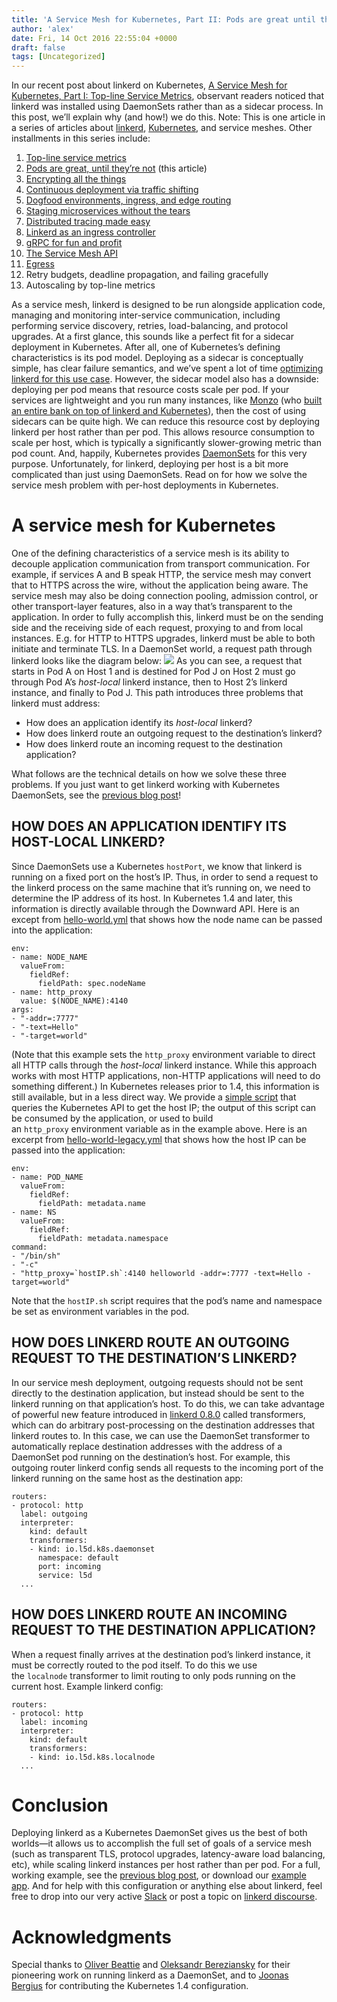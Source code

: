 ```yaml
---
title: 'A Service Mesh for Kubernetes, Part II: Pods are great until they''re not'
author: 'alex'
date: Fri, 14 Oct 2016 22:55:04 +0000
draft: false
tags: [Uncategorized]
---
```


In our recent post about linkerd on Kubernetes, [A Service Mesh for Kubernetes, Part I: Top-line Service Metrics](/a-service-mesh-for-kubernetes-part-i-top-line-service-metrics/), observant readers noticed that linkerd was installed using DaemonSets rather than as a sidecar process. In this post, we’ll explain why (and how!) we do this. Note: This is one article in a series of articles about [linkerd](https://linkerd.io/), [Kubernetes](http://kubernetes.io/), and service meshes. Other installments in this series include:

1.  [Top-line service metrics](/a-service-mesh-for-kubernetes-part-i-top-line-service-metrics/)
2.  [Pods are great, until they’re not](/a-service-mesh-for-kubernetes-part-ii-pods-are-great-until-theyre-not/) (this article)
3.  [Encrypting all the things](/a-service-mesh-for-kubernetes-part-iii-encrypting-all-the-things/)
4.  [Continuous deployment via traffic shifting](/a-service-mesh-for-kubernetes-part-iv-continuous-deployment-via-traffic-shifting/)
5.  [Dogfood environments, ingress, and edge routing](/a-service-mesh-for-kubernetes-part-v-dogfood-environments-ingress-and-edge-routing/)
6.  [Staging microservices without the tears](/a-service-mesh-for-kubernetes-part-vi-staging-microservices-without-the-tears/)
7.  [Distributed tracing made easy](/a-service-mesh-for-kubernetes-part-vii-distributed-tracing-made-easy/)
8.  [Linkerd as an ingress controller](/a-service-mesh-for-kubernetes-part-viii-linkerd-as-an-ingress-controller/)
9.  [gRPC for fun and profit](/a-service-mesh-for-kubernetes-part-ix-grpc-for-fun-and-profit/)
10. [The Service Mesh API](/a-service-mesh-for-kubernetes-part-x-the-service-mesh-api/)
11. [Egress](/a-service-mesh-for-kubernetes-part-xi-egress/)
12. Retry budgets, deadline propagation, and failing gracefully
13. Autoscaling by top-line metrics

As a service mesh, linkerd is designed to be run alongside application code, managing and monitoring inter-service communication, including performing service discovery, retries, load-balancing, and protocol upgrades. At a first glance, this sounds like a perfect fit for a sidecar deployment in Kubernetes. After all, one of Kubernetes’s defining characteristics is its pod model. Deploying as a sidecar is conceptually simple, has clear failure semantics, and we’ve spent a lot of time [optimizing linkerd for this use case](/small-memory-jvm-techniques-for-microservice-sidecars/). However, the sidecar model also has a downside: deploying per pod means that resource costs scale per pod. If your services are lightweight and you run many instances, like [Monzo](https://monzo.com/) (who [built an entire bank on top of linkerd and Kubernetes](https://monzo.com/blog/2016/09/19/building-a-modern-bank-backend/)), then the cost of using sidecars can be quite high. We can reduce this resource cost by deploying linkerd per host rather than per pod. This allows resource consumption to scale per host, which is typically a significantly slower-growing metric than pod count. And, happily, Kubernetes provides [DaemonSets](https://kubernetes.io/docs/concepts/workloads/controllers/daemonset/) for this very purpose. Unfortunately, for linkerd, deploying per host is a bit more complicated than just using DaemonSets. Read on for how we solve the service mesh problem with per-host deployments in Kubernetes.

# A service mesh for Kubernetes

One of the defining characteristics of a service mesh is its ability to decouple application communication from transport communication. For example, if services A and B speak HTTP, the service mesh may convert that to HTTPS across the wire, without the application being aware. The service mesh may also be doing connection pooling, admission control, or other transport-layer features, also in a way that’s transparent to the application. In order to fully accomplish this, linkerd must be on the sending side and the receiving side of each request, proxying to and from local instances. E.g. for HTTP to HTTPS upgrades, linkerd must be able to both initiate and terminate TLS. In a DaemonSet world, a request path through linkerd looks like the diagram below: ![](https://buoyant.io/wp-content/uploads/2017/07/buoyant-k8s-daemonset-mesh.png) As you can see, a request that starts in Pod A on Host 1 and is destined for Pod J on Host 2 must go through Pod A’s *host-local* linkerd instance, then to Host 2’s linkerd instance, and finally to Pod J. This path introduces three problems that linkerd must address:

- How does an application identify its *host-local* linkerd?
- How does linkerd route an outgoing request to the destination’s linkerd?
- How does linkerd route an incoming request to the destination application?

What follows are the technical details on how we solve these three problems. If you just want to get linkerd working with Kubernetes DaemonSets, see the [previous blog post](/a-service-mesh-for-kubernetes-part-i-top-line-service-metrics/)!

## HOW DOES AN APPLICATION IDENTIFY ITS HOST-LOCAL LINKERD?

Since DaemonSets use a Kubernetes `hostPort`, we know that linkerd is running on a fixed port on the host’s IP. Thus, in order to send a request to the linkerd process on the same machine that it’s running on, we need to determine the IP address of its host. In Kubernetes 1.4 and later, this information is directly available through the Downward API. Here is an except from [hello-world.yml](https://github.com/linkerd/linkerd-examples/blob/master/k8s-daemonset/k8s/hello-world.yml) that shows how the node name can be passed into the application:

    env:
    - name: NODE_NAME
      valueFrom:
        fieldRef:
          fieldPath: spec.nodeName
    - name: http_proxy
      value: $(NODE_NAME):4140
    args:
    - "-addr=:7777"
    - "-text=Hello"
    - "-target=world"

(Note that this example sets the `http_proxy` environment variable to direct all HTTP calls through the *host-local* linkerd instance. While this approach works with most HTTP applications, non-HTTP applications will need to do something different.) In Kubernetes releases prior to 1.4, this information is still available, but in a less direct way. We provide a [simple script](https://github.com/linkerd/linkerd-examples/blob/master/docker/helloworld/hostIP.sh) that queries the Kubernetes API to get the host IP; the output of this script can be consumed by the application, or used to build an `http_proxy` environment variable as in the example above. Here is an excerpt from [hello-world-legacy.yml](https://github.com/linkerd/linkerd-examples/blob/master/k8s-daemonset/k8s/hello-world-legacy.yml) that shows how the host IP can be passed into the application:

    env:
    - name: POD_NAME
      valueFrom:
        fieldRef:
          fieldPath: metadata.name
    - name: NS
      valueFrom:
        fieldRef:
          fieldPath: metadata.namespace
    command:
    - "/bin/sh"
    - "-c"
    - "http_proxy=`hostIP.sh`:4140 helloworld -addr=:7777 -text=Hello -target=world"

Note that the `hostIP.sh` script requires that the pod’s name and namespace be set as environment variables in the pod.

## HOW DOES LINKERD ROUTE AN OUTGOING REQUEST TO THE DESTINATION’S LINKERD?

In our service mesh deployment, outgoing requests should not be sent directly to the destination application, but instead should be sent to the linkerd running on that application’s host. To do this, we can take advantage of powerful new feature introduced in [linkerd 0.8.0](https://github.com/linkerd/linkerd/releases/tag/0.8.0) called transformers, which can do arbitrary post-processing on the destination addresses that linkerd routes to. In this case, we can use the DaemonSet transformer to automatically replace destination addresses with the address of a DaemonSet pod running on the destination’s host. For example, this outgoing router linkerd config sends all requests to the incoming port of the linkerd running on the same host as the destination app:

    routers:
    - protocol: http
      label: outgoing
      interpreter:
        kind: default
        transformers:
        - kind: io.l5d.k8s.daemonset
          namespace: default
          port: incoming
          service: l5d
      ...

## HOW DOES LINKERD ROUTE AN INCOMING REQUEST TO THE DESTINATION APPLICATION?

When a request finally arrives at the destination pod’s linkerd instance, it must be correctly routed to the pod itself. To do this we use the `localnode` transformer to limit routing to only pods running on the current host. Example linkerd config:

    routers:
    - protocol: http
      label: incoming
      interpreter:
        kind: default
        transformers:
        - kind: io.l5d.k8s.localnode
      ...

# Conclusion

Deploying linkerd as a Kubernetes DaemonSet gives us the best of both worlds—it allows us to accomplish the full set of goals of a service mesh (such as transparent TLS, protocol upgrades, latency-aware load balancing, etc), while scaling linkerd instances per host rather than per pod. For a full, working example, see the [previous blog post](/a-service-mesh-for-kubernetes-part-i-top-line-service-metrics/), or download our [example app](https://github.com/linkerd/linkerd-examples/tree/master/k8s-daemonset). And for help with this configuration or anything else about linkerd, feel free to drop into our very active [Slack](http://slack.linkerd.io/?__hstc=9342122.76ce13dbfb256ee6981b45631b434a7a.1497486135169.1498849007669.1499118552444.5&__hssc=9342122.14.1499118552444&__hsfp=188505984) or post a topic on [linkerd discourse](https://discourse.linkerd.io/?__hstc=9342122.76ce13dbfb256ee6981b45631b434a7a.1497486135169.1498849007669.1499118552444.5&__hssc=9342122.14.1499118552444&__hsfp=188505984).

# Acknowledgments

Special thanks to [Oliver Beattie](https://twitter.com/obeattie) and [Oleksandr Bereziansky](https://github.com/OleksandrBerezianskyi) for their pioneering work on running linkerd as a DaemonSet, and to [Joonas Bergius](https://twitter.com/joonas) for contributing the Kubernetes 1.4 configuration.
